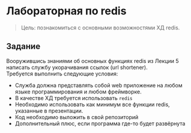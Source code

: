 # Лабораторная по redis

> Цель: познакомиться с основными возможностями ХД redis.

## Задание
Вооружившись знаниями об основных функциях redis из Лекции 5 написать 
службу укорачивания ссылок (url shortener).  
Требуется выполнить следующие условия:  
* Служба должна представлять собой web приложение на любом языке программирования и любом фреймворке.  
* В качестве ХД требуется использовать ``redis``
* Необходимо использовать как минимум все функции redis, указанные в презентации.
* Код необходимо выложить в свой репозиторий
* Дополнительный плюс, если программа где-то будет развёрнута 
